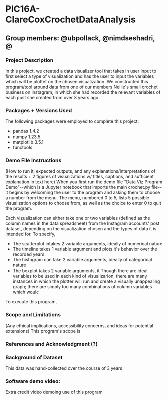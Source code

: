 # PIC16A-ClareCoxCrochetDataAnalysis
 
## Group members: @ubpollack, @nimdseshadri, @

### Project Description
In this project, we created a data visualizer tool that takes in user input to first select a type of visualization and has the user to input the variables which will be plottef on the chosen visualization. We constructed this program/tool around data from one of our members Nellie's small crochet business on instagram, in which she had recorded the relevant variables of each post she created from over 3 years ago.

### Packages + Versions Used
The following packages were employed to complete this project:
- pandas 1.4.2
- numpy 1.23.5
- matplotlib 3.5.1
- functools

### Demo File Instructions
(How to run it, expected outputs, and any explanations/interpretations of the results + 2 figures of visualizations w/ titles, captions, and sufficient explanation in text here)
When you first run the demo file "Data Viz Program Demo"--which is a Jupyter notebook that imports the main crochet.py file--it begins by welcoming the user to the program and asking them to choose a number from the menu. The menu, numbered 0 to 5, lists 5 possible visualization options to choose from, as well as the choice to enter 0 to quit the program. 

Each vizualization can either take one or two variables (defined as the column names in the data spreadsheet) from the Instagram accounts' post dataset, depending on the visualization chosen and the types of data it is intended for. To specify,
- The scatterplot intakes 2 variable arguments, ideally of numerical nature
- The timeline takes 1 variable argument and plots it's behavior over the recorded years
- The histogram can take 2 variable arguments, ideally of categorical nature
- The boxplot takes 2 variable arguments, it
Though there are ideal variables to be used in each kind of visualizarion, there are many instances in which the plotter will run and create a visually unappealing graph; there are simply too many combinations of column variables which woulc

To execute this program, 

### Scope and Limitations
(Any ethical implications, accessibility concerns, and ideas for potential extensions)
This program's scope is 
### References and Acknowledgment (?)

### Background of Dataset 
This data was hand-collected over the course of 3 years 

### Software demo video: 
Extra credit video demoing use of this program


